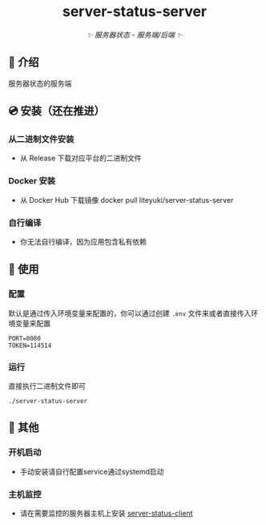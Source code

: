 <div align="center">

# server-status-server

_✨ 服务器状态 - 服务端/后端 ✨_

</div>

## 📖 介绍

服务器状态的服务端

## 💿 安装（还在推进）

### 从二进制文件安装

- 从 Release 下载对应平台的二进制文件

### Docker 安装

- 从 Docker Hub 下载镜像
  docker pull liteyuki/server-status-server

### 自行编译

- 你无法自行编译，因为应用包含私有依赖

## 🎉 使用

### 配置
默认是通过传入环境变量来配置的，你可以通过创建 `.env` 文件来或者直接传入环境变量来配置
```dotenv
PORT=8080
TOKEN=114514
```

### 运行
直接执行二进制文件即可
```shell
./server-status-server
```

## 📝 其他

### 开机启动

- 手动安装请自行配置service通过systemd启动

### 主机监控

- 请在需要监控的服务器主机上安装 [server-status-client](https://github.com/snowykami/server-status-client)